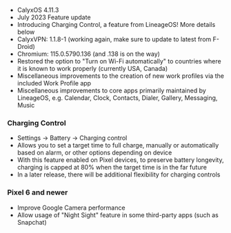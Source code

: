 * CalyxOS 4.11.3
* July 2023 Feature update
* Introducing Charging Control, a feature from LineageOS! More details below
* CalyxVPN: 1.1.8-1 (working again, make sure to update to latest from F-Droid)
* Chromium: 115.0.5790.136 (and .138 is on the way)
* Restored the option to "Turn on Wi-Fi automatically" to countries where it is known to work properly (currently USA, Canada)
* Miscellaneous improvements to the creation of new work profiles via the included Work Profile app
* Miscellaneous improvements to core apps primarily maintained by LineageOS, e.g. Calendar, Clock, Contacts, Dialer, Gallery, Messaging, Music

### Charging Control
* Settings -> Battery -> Charging control
* Allows you to set a target time to full charge, manually or automatically based on alarm, or other options depending on device
* With this feature enabled on Pixel devices, to preserve battery longevity, charging is capped at 80% when the target time is in the far future
* In a later release, there will be additional flexibility for charging controls

### Pixel 6 and newer
* Improve Google Camera performance
* Allow usage of "Night Sight" feature in some third-party apps (such as Snapchat)
